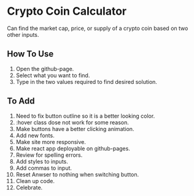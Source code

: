 # Crypto Coin Calculator

Can find the market cap, price, or supply of a crypto coin based on two other inputs.

## How To Use

1. Open the github-page.
2. Select what you want to find.
3. Type in the two values required to find desired solution.

## To Add

1. Need to fix button outline so it is a better looking color.
2. :hover class dose not work for some reason.
3. Make buttons have a better clicking animation.
4. Add new fonts.
5. Make site more responsive.
6. Make react app deployable on github-pages.
7. Review for spelling errors.
8. Add styles to inputs.
9. Add commas to input.
10. Reset Anwser to nothing when switching button.
11. Clean up code.
12. Celebrate.
